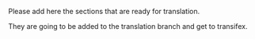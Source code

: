 Please add here the sections that are ready for translation.

They are going to be added to the translation branch and get to transifex.